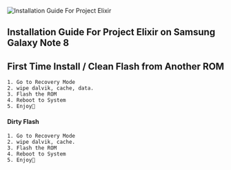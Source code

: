 ![Installation Guide For Project Elixir](https://i.imgur.com/3UmK6nS.png "Installation")

## Installation Guide For Project Elixir on Samsung Galaxy Note 8

## First Time Install / Clean Flash from Another ROM
```
1. Go to Recovery Mode
2. wipe dalvik, cache, data.
3. Flash the ROM
4. Reboot to System
5. Enjoy🎉
```

#### Dirty Flash
```
1. Go to Recovery Mode
2. wipe dalvik, cache.
3. Flash the ROM
4. Reboot to System
5. Enjoy🎉
```
